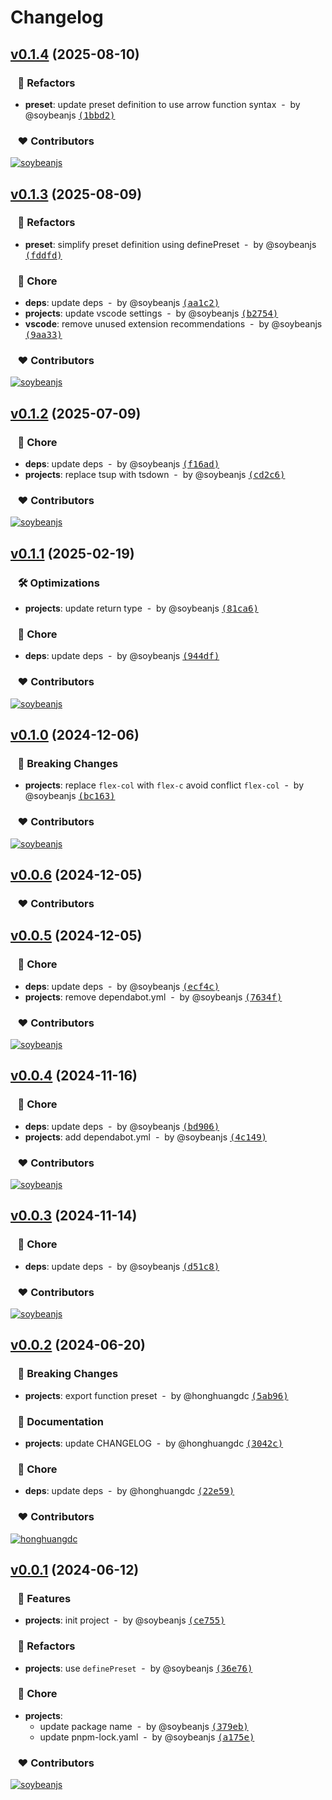 # Changelog

## [v0.1.4](https://github.com/soybeanjs/unocss-preset/compare/v0.1.3...v0.1.4) (2025-08-10)

### &nbsp;&nbsp;&nbsp;💅 Refactors

- **preset**: update preset definition to use arrow function syntax &nbsp;-&nbsp; by @soybeanjs [<samp>(1bbd2)</samp>](https://github.com/soybeanjs/unocss-preset/commit/1bbd298)

### &nbsp;&nbsp;&nbsp;❤️ Contributors

[![soybeanjs](https://github.com/soybeanjs.png?size=48)](https://github.com/soybeanjs)&nbsp;&nbsp;

## [v0.1.3](https://github.com/soybeanjs/unocss-preset/compare/v0.1.2...v0.1.3) (2025-08-09)

### &nbsp;&nbsp;&nbsp;💅 Refactors

- **preset**: simplify preset definition using definePreset &nbsp;-&nbsp; by @soybeanjs [<samp>(fddfd)</samp>](https://github.com/soybeanjs/unocss-preset/commit/fddfdf2)

### &nbsp;&nbsp;&nbsp;🏡 Chore

- **deps**: update deps &nbsp;-&nbsp; by @soybeanjs [<samp>(aa1c2)</samp>](https://github.com/soybeanjs/unocss-preset/commit/aa1c26f)
- **projects**: update vscode settings &nbsp;-&nbsp; by @soybeanjs [<samp>(b2754)</samp>](https://github.com/soybeanjs/unocss-preset/commit/b27544c)
- **vscode**: remove unused extension recommendations &nbsp;-&nbsp; by @soybeanjs [<samp>(9aa33)</samp>](https://github.com/soybeanjs/unocss-preset/commit/9aa3301)

### &nbsp;&nbsp;&nbsp;❤️ Contributors

[![soybeanjs](https://github.com/soybeanjs.png?size=48)](https://github.com/soybeanjs)&nbsp;&nbsp;

## [v0.1.2](https://github.com/soybeanjs/unocss-preset/compare/v0.1.1...v0.1.2) (2025-07-09)

### &nbsp;&nbsp;&nbsp;🏡 Chore

- **deps**: update deps &nbsp;-&nbsp; by @soybeanjs [<samp>(f16ad)</samp>](https://github.com/soybeanjs/unocss-preset/commit/f16ad83)
- **projects**: replace tsup with tsdown &nbsp;-&nbsp; by @soybeanjs [<samp>(cd2c6)</samp>](https://github.com/soybeanjs/unocss-preset/commit/cd2c6eb)

### &nbsp;&nbsp;&nbsp;❤️ Contributors

[![soybeanjs](https://github.com/soybeanjs.png?size=48)](https://github.com/soybeanjs)&nbsp;&nbsp;

## [v0.1.1](https://github.com/soybeanjs/unocss-preset/compare/v0.1.0...v0.1.1) (2025-02-19)

### &nbsp;&nbsp;&nbsp;🛠 Optimizations

- **projects**: update return type &nbsp;-&nbsp; by @soybeanjs [<samp>(81ca6)</samp>](https://github.com/soybeanjs/unocss-preset/commit/81ca666)

### &nbsp;&nbsp;&nbsp;🏡 Chore

- **deps**: update deps &nbsp;-&nbsp; by @soybeanjs [<samp>(944df)</samp>](https://github.com/soybeanjs/unocss-preset/commit/944df64)

### &nbsp;&nbsp;&nbsp;❤️ Contributors

[![soybeanjs](https://github.com/soybeanjs.png?size=48)](https://github.com/soybeanjs)&nbsp;&nbsp;

## [v0.1.0](https://github.com/soybeanjs/unocss-preset/compare/v0.0.6...v0.1.0) (2024-12-06)

### &nbsp;&nbsp;&nbsp;🚨 Breaking Changes

- **projects**: replace `flex-col` with `flex-c` avoid conflict `flex-col` &nbsp;-&nbsp; by @soybeanjs [<samp>(bc163)</samp>](https://github.com/soybeanjs/unocss-preset/commit/bc16316)

### &nbsp;&nbsp;&nbsp;❤️ Contributors

[![soybeanjs](https://github.com/soybeanjs.png?size=48)](https://github.com/soybeanjs)&nbsp;&nbsp;

## [v0.0.6](https://github.com/soybeanjs/unocss-preset/compare/v0.0.5...v0.0.6) (2024-12-05)

### &nbsp;&nbsp;&nbsp;❤️ Contributors

## [v0.0.5](https://github.com/soybeanjs/unocss-preset/compare/v0.0.4...v0.0.5) (2024-12-05)

### &nbsp;&nbsp;&nbsp;🏡 Chore

- **deps**: update deps &nbsp;-&nbsp; by @soybeanjs [<samp>(ecf4c)</samp>](https://github.com/soybeanjs/unocss-preset/commit/ecf4c75)
- **projects**: remove dependabot.yml &nbsp;-&nbsp; by @soybeanjs [<samp>(7634f)</samp>](https://github.com/soybeanjs/unocss-preset/commit/7634fcc)

### &nbsp;&nbsp;&nbsp;❤️ Contributors

[![soybeanjs](https://github.com/soybeanjs.png?size=48)](https://github.com/soybeanjs)&nbsp;&nbsp;

## [v0.0.4](https://github.com/soybeanjs/unocss-preset/compare/v0.0.3...v0.0.4) (2024-11-16)

### &nbsp;&nbsp;&nbsp;🏡 Chore

- **deps**: update deps &nbsp;-&nbsp; by @soybeanjs [<samp>(bd906)</samp>](https://github.com/soybeanjs/unocss-preset/commit/bd90634)
- **projects**: add dependabot.yml &nbsp;-&nbsp; by @soybeanjs [<samp>(4c149)</samp>](https://github.com/soybeanjs/unocss-preset/commit/4c149f1)

### &nbsp;&nbsp;&nbsp;❤️ Contributors

[![soybeanjs](https://github.com/soybeanjs.png?size=48)](https://github.com/soybeanjs)&nbsp;&nbsp;

## [v0.0.3](https://github.com/soybeanjs/unocss-preset/compare/v0.0.2...v0.0.3) (2024-11-14)

### &nbsp;&nbsp;&nbsp;🏡 Chore

- **deps**: update deps &nbsp;-&nbsp; by @soybeanjs [<samp>(d51c8)</samp>](https://github.com/soybeanjs/unocss-preset/commit/d51c84b)

### &nbsp;&nbsp;&nbsp;❤️ Contributors

[![soybeanjs](https://github.com/soybeanjs.png?size=48)](https://github.com/soybeanjs)&nbsp;&nbsp;

## [v0.0.2](https://github.com/soybeanjs/unocss-preset/compare/v0.0.1...v0.0.2) (2024-06-20)

### &nbsp;&nbsp;&nbsp;🚨 Breaking Changes

- **projects**: export function preset &nbsp;-&nbsp; by @honghuangdc [<samp>(5ab96)</samp>](https://github.com/soybeanjs/unocss-preset/commit/5ab966c)

### &nbsp;&nbsp;&nbsp;📖 Documentation

- **projects**: update CHANGELOG &nbsp;-&nbsp; by @honghuangdc [<samp>(3042c)</samp>](https://github.com/soybeanjs/unocss-preset/commit/3042cb2)

### &nbsp;&nbsp;&nbsp;🏡 Chore

- **deps**: update deps &nbsp;-&nbsp; by @honghuangdc [<samp>(22e59)</samp>](https://github.com/soybeanjs/unocss-preset/commit/22e590a)

### &nbsp;&nbsp;&nbsp;❤️ Contributors

[![honghuangdc](https://github.com/honghuangdc.png?size=48)](https://github.com/honghuangdc)&nbsp;&nbsp;

## [v0.0.1](https://github.com/soybeanjs/unocss-preset/compare/undefined...v0.0.1) (2024-06-12)

### &nbsp;&nbsp;&nbsp;🚀 Features

- **projects**: init project &nbsp;-&nbsp; by @soybeanjs [<samp>(ce755)</samp>](https://github.com/soybeanjs/unocss-preset/commit/ce755ee)

### &nbsp;&nbsp;&nbsp;💅 Refactors

- **projects**: use `definePreset` &nbsp;-&nbsp; by @soybeanjs [<samp>(36e76)</samp>](https://github.com/soybeanjs/unocss-preset/commit/36e762e)

### &nbsp;&nbsp;&nbsp;🏡 Chore

- **projects**:
  - update package name &nbsp;-&nbsp; by @soybeanjs [<samp>(379eb)</samp>](https://github.com/soybeanjs/unocss-preset/commit/379eb74)
  - update pnpm-lock.yaml &nbsp;-&nbsp; by @soybeanjs [<samp>(a175e)</samp>](https://github.com/soybeanjs/unocss-preset/commit/a175e46)

### &nbsp;&nbsp;&nbsp;❤️ Contributors

[![soybeanjs](https://github.com/soybeanjs.png?size=48)](https://github.com/soybeanjs)&nbsp;&nbsp;


